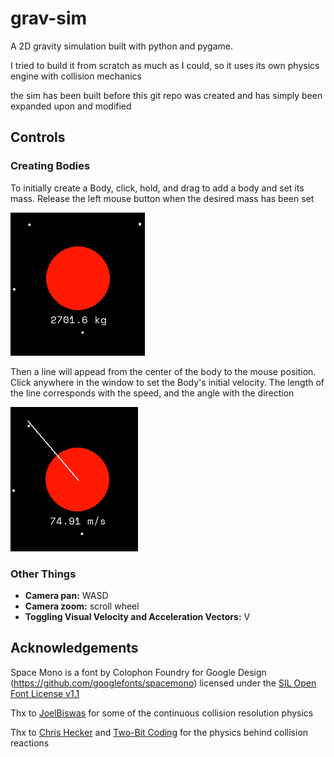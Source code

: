 # grav-sim

A 2D gravity simulation built with python and pygame.

I tried to build it from scratch as much as I could, so it uses its own physics engine with collision mechanics

the sim has been built before this git repo was created and has simply been expanded upon and modified

## Controls

### Creating Bodies

To initially create a Body, click, hold, and drag to add a body and set its mass. Release the left mouse button when the desired mass has been set

![](assets/setting_mass.png)

Then a line will appead from the center of the body to the mouse position. Click anywhere in the window to set the Body's initial velocity.
The length of the line corresponds with the speed, and the angle with the direction

![](assets/setting_velocity.png)

### Other Things

- **Camera pan:** WASD
- **Camera zoom:** scroll wheel
- **Toggling Visual Velocity and Acceleration Vectors:** V

## Acknowledgements

Space Mono is a font by Colophon Foundry for Google Design (https://github.com/googlefonts/spacemono) licensed under the [SIL Open Font License v1.1](https://openfontlicense.org/open-font-license-official-text/)

Thx to [JoelBiswas](https://github.com/JoelBiswas) for some of the continuous collision resolution physics

Thx to [Chris Hecker](https://www.chrishecker.com/Rigid_Body_Dynamics) and [Two-Bit Coding](https://www.youtube.com/@two-bitcoding8018) for the physics behind collision reactions